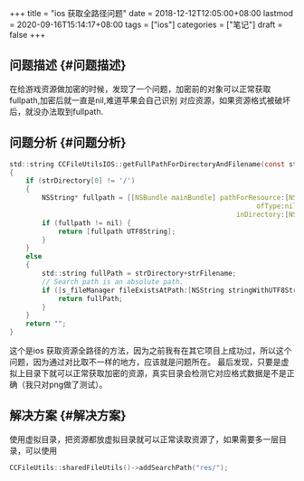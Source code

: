 +++
title = "ios 获取全路径问题"
date = 2018-12-12T12:05:00+08:00
lastmod = 2020-09-16T15:14:17+08:00
tags = ["ios"]
categories = ["笔记"]
draft = false
+++

## 问题描述 {#问题描述}

在给游戏资源做加密的时候，发现了一个问题，加密前的对象可以正常获取fullpath,加密后就一直是nil,难道苹果会自己识别
对应资源，如果资源格式被破坏后，就没办法取到fullpath.
   <!--more-->


## 问题分析 {#问题分析}

```c
std::string CCFileUtilsIOS::getFullPathForDirectoryAndFilename(const std::string& strDirectory, const std::string& strFilename)
{
    if (strDirectory[0] != '/')
    {
        NSString* fullpath = [[NSBundle mainBundle] pathForResource:[NSString stringWithUTF8String:strFilename.c_str()]
                                                             ofType:nil
                                                        inDirectory:[NSString stringWithUTF8String:strDirectory.c_str()]];
        if (fullpath != nil) {
            return [fullpath UTF8String];
        }
    }
    else
    {
        std::string fullPath = strDirectory+strFilename;
        // Search path is an absolute path.
        if ([s_fileManager fileExistsAtPath:[NSString stringWithUTF8String:fullPath.c_str()]]) {
            return fullPath;
        }
    }
    return "";
}
```

这个是ios 获取资源全路径的方法，因为之前我有在其它项目上成功过，所以这个问题，因为通过对比取不一样的地方，应该就是问题所在。
最后发现，只要是虚拟上目录下就可以正常获取加密的资源，真实目录会检测它对应格式数据是不是正确（我只对png做了测试）。


## 解决方案 {#解决方案}

使用虚拟目录，把资源都放虚拟目录就可以正常读取资源了，如果需要多一层目录，可以使用

```c
CCFileUtils::sharedFileUtils()->addSearchPath("res/");
```

